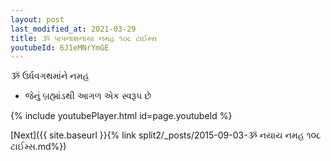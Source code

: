```yaml
---
layout: post
last_modified_at: 2021-03-29
title: ૐ પાપનાશનાયા નમહ ૧૦૮ ટાઈમ્સ
youtubeId: 6J1eMNrYmGE
---
```

 
 
 ૐ ઉર્ધવગથમાંને નમહ  
 
 -  જેનું બ્રહ્માંડથી આગળ એક સ્વરૂપ છે 
 
  
 
  
 
 
 
 
 
 


{% include youtubePlayer.html id=page.youtubeId %}
 
[Next]({{ site.baseurl }}{% link  split2/_posts/2015-09-03-ૐ નયાય નમહ ૧૦૮ ટાઈમ્સ.md%})
 
